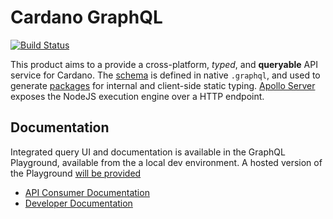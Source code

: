 # Cardano GraphQL
[![Build Status](http://13.238.211.79:8080/buildStatus/icon?job=cardano-graphql%2Fdevelop)](http://13.238.211.79:8080/blue/organizations/jenkins/cardano-graphql/)

This product aims to a provide a cross-platform, _typed_, and **queryable** API service for Cardano. The [schema](src_temp/schema.graphql) is defined in native `.graphql`, and used to generate [packages](src/generated_packages/README.md) for internal and client-side static typing. [Apollo Server](https://www.apollographql.com/docs/apollo-server/) exposes the NodeJS execution engine over a HTTP endpoint. 

## Documentation
Integrated query UI and documentation is available in the GraphQL Playground, available from the a local dev environment. A hosted version of the Playground [will be provided](https://github.com/input-output-hk/cardano-graphql/issues/9)

- [API Consumer Documentation](./docs/api_consumer)
- [Developer Documentation](./docs/developer)

